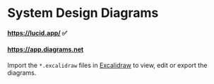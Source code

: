 # System Design Diagrams

#### https://lucid.app/     ✅  
#### https://app.diagrams.net

Import the `*.excalidraw` files in [Excalidraw](https://excalidraw.com/) to view, edit or export the diagrams.
